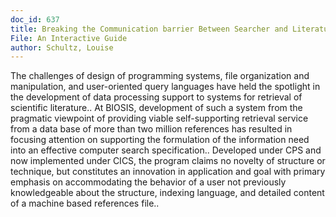 ```yaml
---
doc_id: 637
title: Breaking the Communication barrier Between Searcher and Literature 
File: An Interactive Guide
author: Schultz, Louise
---
```


The challenges of design of programming systems, file organization
and manipulation, and user-oriented query languages have held the spotlight
in the development of data processing support to systems for retrieval of
scientific literature.. At BIOSIS, development of such a system from the
pragmatic viewpoint of providing viable self-supporting retrieval service
from a data base of more than two million references has resulted in
focusing attention on supporting the formulation of the information need into
an effective computer search specification.. Developed under CPS and now
implemented under CICS, the program claims no novelty of structure or 
technique, but constitutes an innovation in application and goal with primary
emphasis on accommodating the behavior of a user not previously knowledgeable
about the structure, indexing language, and detailed content of a machine
based references file..